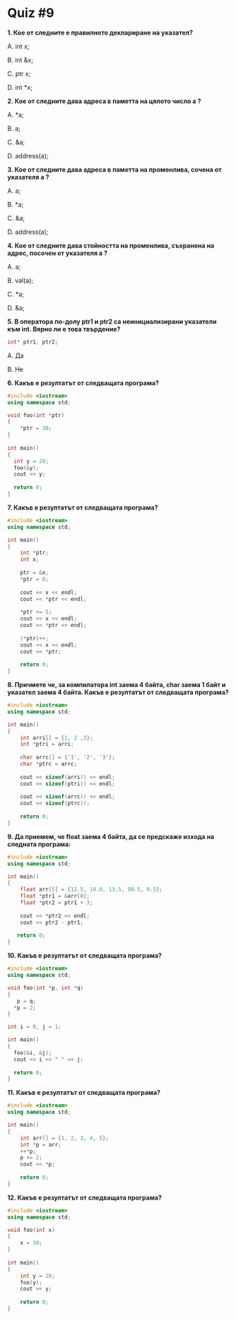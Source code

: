 # Quiz #9

**1. Кое от следните е правилното деклариране на указател?**

A. int x;

B. int &x;

C. ptr x;

D. int \*x;

**2. Кое от следните дава адреса в паметта на цялото число **a** ?**

A. \*a;

B. a;

C. &a;

D. address(a);

**3. Кое от следните дава адреса в паметта на променлива, сочена от указателя **a** ?**

A. a;

B. \*a;

C. &a;

D. address(a);

**4. Кое от следните дава стойността на променлива, съхранена на адрес, посочен от указателя **a** ?**

A. a;

B. val(a);

C. \*a;

D. &a;

**5. В оператора по-долу ptr1 и ptr2 са неинициализирани указатели към int. Вярно ли е това твърдение?**
```c++
int* ptr1, ptr2;
```

A. Да

B. Не

**6. Какъв е резултатът от следващата програма?**

```c++
#include <iostream>
using namespace std;

void foo(int *ptr)
{
    *ptr = 30;
}
 
int main()
{
  int y = 20;
  foo(&y);
  cout << y;
 
  return 0;
}
```

**7. Какъв е резултатът от следващата програма?**

```c++
#include <iostream>
using namespace std; 

int main()
{
    int *ptr;
    int x;
 
    ptr = &x;
    *ptr = 0;
 
    cout << x << endl;
    cout << *ptr << endl;
 
    *ptr += 5;
    cout << x << endl;
    cout << *ptr << endl;
 
    (*ptr)++;
    cout << x << endl;
    cout << *ptr;
 
    return 0;
}
```

**8. Причмете че, за компилаторa int заема 4 байта, char заема 1 байт и указател заема 4 байта. Какъв е резултатът от следващата програма?**

```c++
#include <iostream>
using namespace std;

int main()
{
    int arri[] = {1, 2 ,3};
    int *ptri = arri;
 
    char arrc[] = {'1', '2', '3'};
    char *ptrc = arrc;
 
    cout << sizeof(arri)) << endl;
    cout << sizeof(ptri)) << endl;
 
    cout << sizeof(arrc)) << endl;
    cout << sizeof(ptrc));
 
    return 0;
}
```

**9. Да приемем, че float заема 4 байта, да се предскаже изхода на следната програма:**

```c++
#include <iostream>
using namespace std; 

int main()
{
    float arr[5] = {12.5, 10.0, 13.5, 90.5, 0.5};
    float *ptr1 = &arr[0];
    float *ptr2 = ptr1 + 3;
 
    cout << *ptr2 << endl;
    cout << ptr2 - ptr1;
 
   return 0;
}
```

**10. Какъв е резултатът от следващата програма?**

```c++
#include <iostream>
using namespace std;

void foo(int *p, int *q) 
{ 
   p = q; 
  *p = 2; 
}

int i = 0, j = 1; 

int main() 
{ 
  foo(&i, &j); 
  cout << i << " " << j; 
  
  return 0; 
}
```

**11. Какъв е резултатът от следващата програма?**

```c++
#include <iostream>
using namespace std;

int main()
{
    int arr[] = {1, 2, 3, 4, 5};
    int *p = arr;
    ++*p;
    p += 2;
    cout << *p;
    
    return 0;
}
```

**12. Какъв е резултатът от следващата програма?**

```c++
#include <iostream>
using namespace std;

void foo(int x)
{
    x = 30;
}
 
int main()
{
    int y = 20;
    foo(y);
    cout << y;
    
    return 0;
}
```
